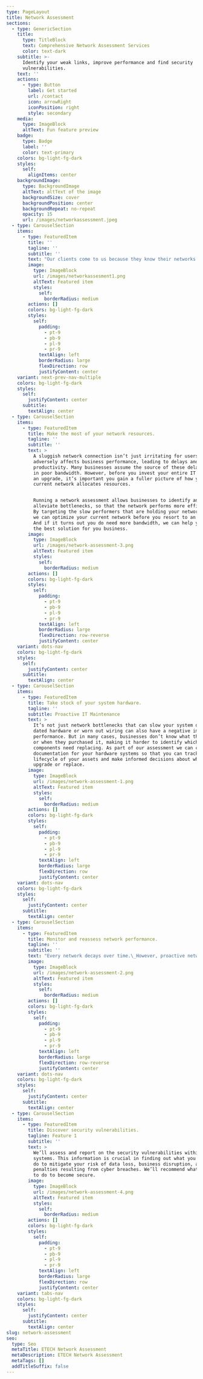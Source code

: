 ```yaml
---
type: PageLayout
title: Network Assessment
sections:
  - type: GenericSection
    title:
      type: TitleBlock
      text: Comprehensive Network Assessment Services
      color: text-dark
    subtitle: >-
      Identify your weak links, improve performance and find security
      vulnerabilities.
    text: ''
    actions:
      - type: Button
        label: Get started
        url: /contact
        icon: arrowRight
        iconPosition: right
        style: secondary
    media:
      type: ImageBlock
      altText: Fun feature preview
    badge:
      type: Badge
      label: ''
      color: text-primary
    colors: bg-light-fg-dark
    styles:
      self:
        alignItems: center
    backgroundImage:
      type: BackgroundImage
      altText: altText of the image
      backgroundSize: cover
      backgroundPosition: center
      backgroundRepeat: no-repeat
      opacity: 15
      url: /images/networkassessment.jpeg
  - type: CarouselSection
    items:
      - type: FeaturedItem
        title: ''
        tagline: ''
        subtitle: ''
        text: "Our clients come to us because they know their networks could be performing better, and they want us to discover how. That’s why our first step is to conduct a thorough IT audit of their systems so that we can see what they have, how it performs, and how we could improve system efficiency.\n\nWe also recommend a network assessment for any company that doesn’t have complete documentation of their current systems.\_Our complimentary network assessment provides a basic overview of your IT systems, which can help us identify the most immediate concerns, but our comprehensive audit package delivers complete documentation of your systems at the deepest level.\n"
        image:
          type: ImageBlock
          url: /images/networkassesment1.png
          altText: Featured item
          styles:
            self:
              borderRadius: medium
        actions: []
        colors: bg-light-fg-dark
        styles:
          self:
            padding:
              - pt-9
              - pb-9
              - pl-9
              - pr-9
            textAlign: left
            borderRadius: large
            flexDirection: row
            justifyContent: center
    variant: next-prev-nav-multiple
    colors: bg-light-fg-dark
    styles:
      self:
        justifyContent: center
      subtitle:
        textAlign: center
  - type: CarouselSection
    items:
      - type: FeaturedItem
        title: Make the most of your network resources.
        tagline: ''
        subtitle: ''
        text: >
          A sluggish network connection isn’t just irritating for users—it also
          adversely affects business performance, leading to delays and loss of
          productivity. Many businesses assume the source of these delays lies
          in poor bandwidth. However, before you invest your entire IT budget in
          an upgrade, it’s important you gain a fuller picture of how your
          current network allocates resources.


          Running a network assessment allows businesses to identify and
          alleviate bottlenecks, so that the network performs more efficiently.
          By targeting the slow performers that are holding your network back,
          we can optimize your current network before you resort to an upgrade.
          And if it turns out you do need more bandwidth, we can help you find
          the best solution for you business.
        image:
          type: ImageBlock
          url: /images/network-assessment-3.png
          altText: Featured item
          styles:
            self:
              borderRadius: medium
        actions: []
        colors: bg-light-fg-dark
        styles:
          self:
            padding:
              - pt-9
              - pb-9
              - pl-9
              - pr-9
            textAlign: left
            borderRadius: large
            flexDirection: row-reverse
            justifyContent: center
    variant: dots-nav
    colors: bg-light-fg-dark
    styles:
      self:
        justifyContent: center
      subtitle:
        textAlign: center
  - type: CarouselSection
    items:
      - type: FeaturedItem
        title: Take stock of your system hardware.
        tagline: ''
        subtitle: Proactive IT Maintenance
        text: >
          It’s not just network bottlenecks that can slow your system down;
          dated hardware or worn out wiring can also have a negative impact on
          performance. But in many cases, businesses don’t know what they have
          or when they purchased it, making it harder to identify which
          components need replacing. As part of our assessment we can create
          documentation for your hardware systems so that you can track the
          lifecycle of your assets and make informed decisions about which to
          upgrade or replace.
        image:
          type: ImageBlock
          url: /images/network-assessment-1.png
          altText: Featured item
          styles:
            self:
              borderRadius: medium
        actions: []
        colors: bg-light-fg-dark
        styles:
          self:
            padding:
              - pt-9
              - pb-9
              - pl-9
              - pr-9
            textAlign: left
            borderRadius: large
            flexDirection: row
            justifyContent: center
    variant: dots-nav
    colors: bg-light-fg-dark
    styles:
      self:
        justifyContent: center
      subtitle:
        textAlign: center
  - type: CarouselSection
    items:
      - type: FeaturedItem
        title: Monitor and reassess network performance.
        tagline: ''
        subtitle: ''
        text: "Every network decays over time.\_However, proactive network monitoring and maintenance can help keep your systems healthy and prevent errors from accruing.\_Preemptive intervention means you can focus on running your business while we keep your network running smoothly.\n\n"
        image:
          type: ImageBlock
          url: /images/network-assessment-2.png
          altText: Featured item
          styles:
            self:
              borderRadius: medium
        actions: []
        colors: bg-light-fg-dark
        styles:
          self:
            padding:
              - pt-9
              - pb-9
              - pl-9
              - pr-9
            textAlign: left
            borderRadius: large
            flexDirection: row-reverse
            justifyContent: center
    variant: dots-nav
    colors: bg-light-fg-dark
    styles:
      self:
        justifyContent: center
      subtitle:
        textAlign: center
  - type: CarouselSection
    items:
      - type: FeaturedItem
        title: Discover security vulnerabilities.
        tagline: Feature 1
        subtitle: ''
        text: >
          We’ll assess and report on the security vulnerabilities within your IT
          systems. This information is crucial in finding out what you need to
          do to mitigate your risk of data loss, business disruption, and legal
          penalties resulting from cyber breaches. We’ll recommend what you need
          to do to become secure.
        image:
          type: ImageBlock
          url: /images/network-assessment-4.png
          altText: Featured item
          styles:
            self:
              borderRadius: medium
        actions: []
        colors: bg-light-fg-dark
        styles:
          self:
            padding:
              - pt-9
              - pb-9
              - pl-9
              - pr-9
            textAlign: left
            borderRadius: large
            flexDirection: row
            justifyContent: center
    variant: tabs-nav
    colors: bg-light-fg-dark
    styles:
      self:
        justifyContent: center
      subtitle:
        textAlign: center
slug: network-assessment
seo:
  type: Seo
  metaTitle: ETECH Network Assessment
  metaDescription: ETECH Network Assessment
  metaTags: []
  addTitleSuffix: false
---
```

